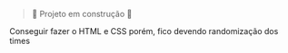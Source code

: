 > :construction: Projeto em construção :construction:

Conseguir fazer o HTML e CSS porém, fico devendo randomização dos times
